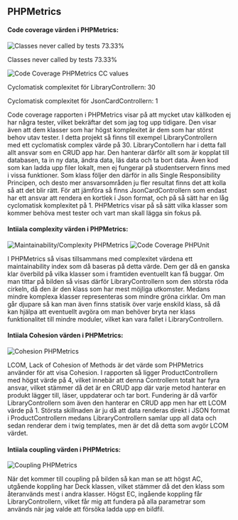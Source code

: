 <!-- PHPMETRICS -->
<!-- 
Skapa en rubrik “Phpmetrics” och analysera dess rapport för din kod. Använd 4C på utvalda delar av din kod och hitta minst ett ytterligare mätvärde som du väljer att ta upp. Använd mätvärdena för att hitta flaskhalsar och svaga punkter i din kod. Det vill alltså hitta kod-delar som du kan uppdatera för att få bättre mätvärden.
-->
<section>
    <h2>
        PHPMetrics
    </h2>
    <h4>
        Code coverage värden i PHPMetrics: 
    </h4> 
    <img class="code-cvg-phpUnit" alt="Classes never called by tests 73.33%" src="{{asset('img/metrics/phpmetrics-codecoverage.png')}}"/>
    <p>Classes never called by tests 73.33%</p>
    <img class="code-cvg-phpUnit" alt="Code Coverage PHPMetrics CC values" src="{{asset('img/metrics/phpmetrics-cc.png')}}"/>
    <p>
    Cyclomatisk complexitet för LibraryControllern: 30
    </p>
    <p>
    Cyclomatisk complexitet för JsonCardControllern: 1
    </p>
    <p>
            Code coverage rapporten i PHPMetrics visar på att mycket utav källkoden ej har några tester, vilket bekräftar det som jag tog upp tidigare. Den visar även att dem klasser som har högst komplexitet är dem som har störst behov utav tester. I detta projekt så finns till exempel LibraryControllern med ett cyclomatisk complex värde på 30. LibraryContollern har i detta fall allt ansvar som en CRUD app har. Den hanterar därför allt som är kopplat till databasen, ta in ny data, ändra data, läs data och ta bort data. 
            Även kod som kan ladda upp filer lokalt, men ej fungerar på studentservern finns med i vissa funktioner.
            Som klass följer den därför in alls Single Responsibility Principen, och desto mer ansvarsområden ju fler resultat finns det att kolla så att det blir rätt. 
            För att jämföra så finns JsonCardControllern som endast har ett ansvar att rendera en kortlek i Json format, och på så sätt har en låg cyclomatisk komplexitet på 1.
            PHPMetrics visar på så sätt vilka klasser som kommer behöva mest tester och vart man skall lägga sin fokus på.
    </p>
    <h4>
        Intiiala complexity värden i PHPMetrics: 
    </h4> 
    <img alt="Maintainability/Complexity PHPMetrics" src="{{asset('img/metrics/maintainability-phpmetrics.png')}}"/>
    <img class="code-cvg-phpUnit" alt="Code Coverage PHPUnit" src="{{asset('img/metrics/cc-phpmetrics.png')}}"/>
    <p>
        I PHPMetrics så visas tillsammans med complexitet värdena ett maintainability index som då baseras på detta värde. Dem ger då en ganska klar överbild på vilka klasser som i framtiden eventuellt kan få buggar. Om man tittar på bilden så visas därför LibraryControllern som den största röda cirkeln, då den är den klass som har mest möjliga utkomster. Medans mindre komplexa klasser representeras som mindre gröna cirklar. Om man går djupare så kan man även finns statisik över varje enskild klass, så då kan hjälpa att eventuellt avgöra om man behöver bryta ner klass funktionalitet till mindre moduler, vilket kan vara fallet i LibraryControllern.
    </p>
    <h4>
        Intiiala Cohesion värden i PHPMetrics: 
    </h4> 
    <img class="code-cvg-phpUnit" alt="Cohesion PHPMetrics" src="{{asset('img/metrics/cohesion-phpmetrics.png')}}"/>
    <p>
        LCOM, Lack of Cohesion of Methods är det värde som PHPMetrics använder för att visa Cohesion. I rapporten så ligger ProductControllern med högst värde på 4, vilket innebär att denna Controllern totalt har fyra ansvar, vilket stämmer då det är en CRUD app där varje metod hanterar en produkt lägger till, läser, uppdaterar och tar bort. 
        Fundering är då varför LibraryControllern som även den hanterar en CRUD app men har ett LCOM värde på 1. Största skillnaden är ju då att data renderas direkt i JSON format i ProductControllern medans LibraryControllern samlar upp all data och sedan renderar dem i twig templates, men är det då detta som avgör LCOM värdet.
    </p>
    <h4>
        Intiiala coupling värden i PHPMetrics: 
    </h4> 
       <img class="code-cvg-phpUnit" alt="Coupling PHPMetrics" src="{{asset('img/metrics/coupling-phpmetrics.png')}}"/>
        <p>
            När det kommer till coupling på bilden så kan man se att högst AC, utgående koppling har Deck klassen, vilket stämmer då det den klass som återanvänds mest i andra klasser. Högst EC, ingående koppling får LibraryControllern, vilket får mig att fundera på alla parametrar som används när jag valde att försöka ladda upp en bildfil. 
        </p>
</section>

